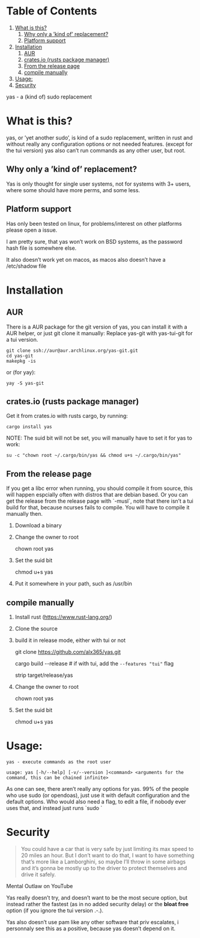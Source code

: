 
# Table of Contents

1.  [What is this?](#org510e603)
    1.  [Why only a &rsquo;kind of&rsquo; replacement?](#orgcb8aa1d)
    2.  [Platform support](#orgef6a516)
2.  [Installation](#org25ae88f)
    1.  [AUR](#org6afe503)
    2.  [crates.io (rusts package manager)](#orgd3db12d)
    3.  [From the release page](#orgcb48fcc)
    4.  [compile manually](#org75ae67d)
3.  [Usage:](#org62c02c4)
4.  [Security](#orgace761a)

yas - a (kind of) sudo replacement


<a id="org510e603"></a>

# What is this?

yas, or &rsquo;yet another sudo&rsquo;, is kind of a sudo replacement, written in rust and without really any configuration options or not needed features. (except for the tui version)
yas also can&rsquo;t run commands as any other user, but root.


<a id="orgcb8aa1d"></a>

## Why only a &rsquo;kind of&rsquo; replacement?

Yas is only thought for single user systems, not for systems with 3+ users, where some should have more perms, and some less.


<a id="orgef6a516"></a>

## Platform support

Has only been tested on linux, for problems/interest on other platforms please open a issue.

I am pretty sure, that yas won&rsquo;t work on BSD systems, as the password hash file is somewhere else.

It also doesn&rsquo;t work yet on macos, as macos also doesn&rsquo;t have a /etc/shadow file


<a id="org25ae88f"></a>

# Installation


<a id="org6afe503"></a>

## AUR

There is a AUR package for the git version of yas, you can install it with a AUR helper, or just git clone it manually:
Replace yas-git with yas-tui-git for a tui version.

    git clone ssh://aur@aur.archlinux.org/yas-git.git
    cd yas-git
    makepkg -is

or (for yay):

    yay -S yas-git


<a id="orgd3db12d"></a>

## crates.io (rusts package manager)

Get it from crates.io with rusts cargo, by running:

    cargo install yas

NOTE: The suid bit will not be set, you will manually have to set it for yas to work:

    su -c "chown root ~/.cargo/bin/yas && chmod u+s ~/.cargo/bin/yas"


<a id="orgcb48fcc"></a>

## From the release page

If you get a libc error when running, you should compile it from source, this will happen espcially often with distros that are debian based.
Or you can get the release from the release page with \`-musl\`, note that there isn&rsquo;t a tui build for that, because ncurses fails to compile. You will have to compile it manually then.

1.  Download a binary
2.  Change the owner to root

    chown root yas

1.  Set the suid bit

    chmod u+s yas

1.  Put it somewhere in your path, such as /usr/bin


<a id="org75ae67d"></a>

## compile manually

1.  Install rust (<https://www.rust-lang.org/>)
2.  Clone the source
3.  build it in release mode, either with tui or not

    git clone https://github.com/alx365/yas.git
    
    cargo build --release # if with tui, add the `--features "tui"` flag
    
    strip target/release/yas

1.  Change the owner to root

    chown root yas

1.  Set the suid bit

    chmod u+s yas


<a id="org62c02c4"></a>

# Usage:

    yas - execute commands as the root user
    
    usage: yas [-h/--help] [-v/--version ]<command> <arguments for the command, this can be chained infinite>

As one can see, there aren&rsquo;t really any options for yas.
99% of the people who use sudo (or opendoas), just use it with default configuration and the default options.
Who would also need a flag, to edit a file, if nobody ever uses that, and instead just runs \`sudo <editor> <file>\`


<a id="orgace761a"></a>

# Security

> You could have a car that is very safe by just limiting its
> max speed to 20 miles an hour. But I don&rsquo;t want to do that, I want to have
> something that&rsquo;s more like a Lamborghini, so maybe I&rsquo;ll throw in some airbags and
> it&rsquo;s gonna be mostly up to the driver to protect themselves and drive it safely.

Mental Outlaw on YouTube

Yas really doesn&rsquo;t try, and doesn&rsquo;t want to be the most secure option, but instead rather the fastest (as in no added security delay) or the **bloat free** option (if you ignore the tui version .-.).

Yas also doesn&rsquo;t use pam like any other software that priv escalates, i personnaly see this as a positive, because yas doesn&rsquo;t depend on it.

